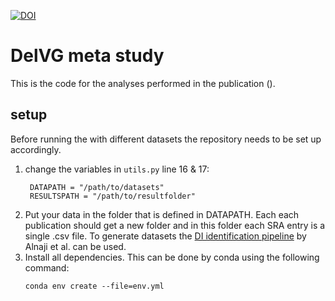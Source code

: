 [![DOI](https://zenodo.org/badge/DOI/10.5281/zenodo.12157646.svg)](https://doi.org/10.5281/zenodo.12157646)

# DelVG meta study
This is the code for the analyses performed in the publication ().

## setup
Before running the with different datasets the repository needs to be set up accordingly.

1. change the variables in `utils.py` line 16 & 17:
   ```
    DATAPATH = "/path/to/datasets"
    RESULTSPATH = "/path/to/resultfolder"
   ```
2. Put your data in the folder that is defined in DATAPATH. Each each publication should get a new folder and in this folder each SRA entry is a single .csv file. To generate datasets the [DI identification pipeline](https://github.com/BROOKELAB/Influenza-virus-DI-identification-pipeline) by Alnaji et al. can be used.
3. Install all dependencies. This can be done by conda using the following command:
   ```
   conda env create --file=env.yml
   ```
